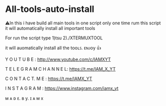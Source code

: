 # All-tools-auto-install
⚠️In this i have build all main tools in one script only
one time rum this script it will automatically install all important tools

For run the script type
1)tsu
2)./XTERMUXTOOL

it will auomatically install all the tᴏᴏʟꜱ.
ᴇɴᴊᴏy 👍

Y O U T U B E : http://www.youtube.com/c/IAMXYT

T E L E G R A M  C H A N N E L: https://t.me/IAM_X_YT

C O N T A C T. M E : https://t.me/IAMX_YT

I N S T A G R A M : https://www.instagram.com/iamx_yt

ᴍ ᴀ ᴅ ᴇ.  ʙ y.   ɪ ᴀ ᴍ x